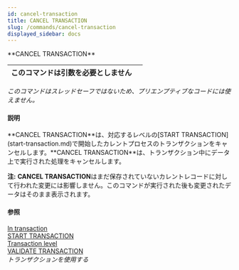 ```yaml
---
id: cancel-transaction
title: CANCEL TRANSACTION
slug: /commands/cancel-transaction
displayed_sidebar: docs
---
```


<!--REF #_command_.CANCEL TRANSACTION.Syntax-->**CANCEL TRANSACTION**<!-- END REF-->
<!--REF #_command_.CANCEL TRANSACTION.Params-->
| このコマンドは引数を必要としません |  |
| --- | --- |

<!-- END REF-->

*このコマンドはスレッドセーフではないため、プリエンプティブなコードには使えません。*


#### 説明 

<!--REF #_command_.CANCEL TRANSACTION.Summary-->**CANCEL TRANSACTION**は、対応するレベルの[START TRANSACTION](start-transaction.md)で開始したカレントプロセスのトランザクションをキャンセルします。<!-- END REF-->**CANCEL TRANSACTION**は、トランザクション中にデータ上で実行された処理をキャンセルします。

**注:** **CANCEL TRANSACTION**はまだ保存されていないカレントレコードに対して行われた変更には影響しません。このコマンドが実行された後も変更されたデータはそのまま表示されます。

#### 参照 

[In transaction](in-transaction.md)  
[START TRANSACTION](start-transaction.md)  
[Transaction level](transaction-level.md)  
[VALIDATE TRANSACTION](validate-transaction.md)  
*トランザクションを使用する*  